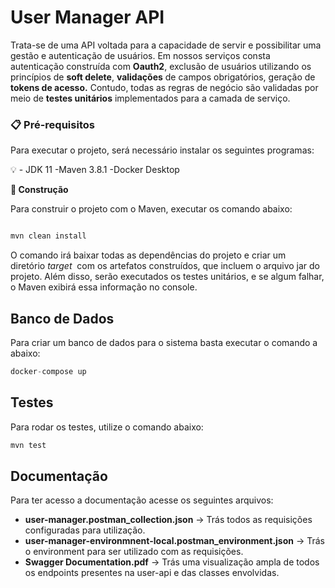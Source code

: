 # User Manager API

Trata-se  de uma API voltada para  a capacidade de servir e possibilitar uma gestão e autenticação de usuários. Em nossos serviços consta autenticação construída com **Oauth2**, exclusão de usuários utilizando os princípios de **soft delete**, **validações** de campos obrigatórios, geração de **tokens de acesso.** Contudo, todas as regras de negócio são validadas por meio de **testes unitários** implementados para a camada de serviço.

### **📋 Pré-requisitos**

Para executar o projeto, será necessário instalar os seguintes programas:

<aside>
💡 - JDK 11                                                                                                                                                            -Maven 3.8.1                                                                                                                                      -Docker Desktop

</aside>

****🔧 Construção****

Para construir o projeto com o Maven, executar os comando abaixo:

```java

mvn clean install
```

O comando irá baixar todas as dependências do projeto e criar um diretório *target*
 com os artefatos construídos, que incluem o arquivo jar do projeto. Além disso, serão executados os testes unitários, e se algum falhar, o Maven exibirá essa informação no console.

## Banco de Dados

Para criar um banco de dados para o sistema basta executar o comando a abaixo:

```java
docker-compose up
```

## Testes

Para rodar os testes, utilize o comando abaixo:

```java
mvn test
```

## Documentação

Para ter acesso a documentação  acesse os seguintes arquivos:

- **user-manager.postman_collection.json**  → Trás todos as requisições configuradas para utilização.
- **user-manager-environmnent-local.postman_environment.json** → Trás o environment para ser utilizado com as requisições.
- **Swagger Documentation.pdf** → Trás uma visualização ampla de todos os endpoints presentes na user-api e das classes envolvidas.

